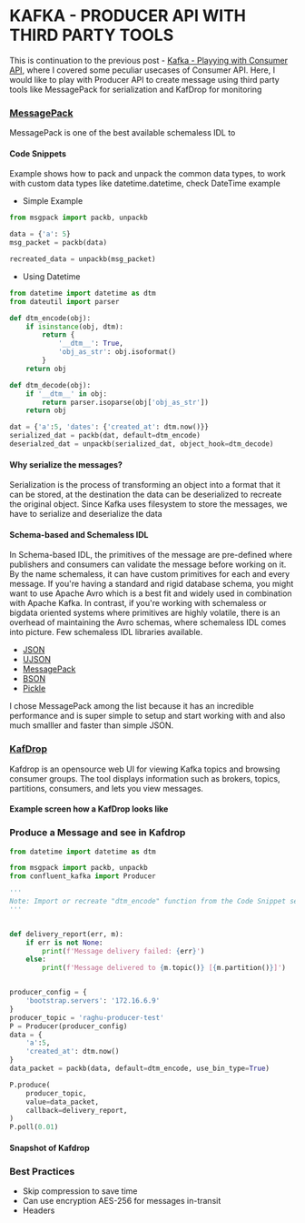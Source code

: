 # KAFKA - PRODUCER API WITH THIRD PARTY TOOLS

This is continuation to the previous post - [Kafka - Playying with Consumer API](https://dev.to/nraghu/kafka-playing-with-consumer-api-using-python-library-3b50), where I covered some peculiar usecases of Consumer API.
Here, I would like to play with Producer API to create message using third party tools like MessagePack for serialization and KafDrop for monitoring

### [MessagePack](https://msgpack.org/index.html)
MessagePack is one of the best available schemaless IDL to 

#### Code Snippets
Example shows how to pack and unpack the common data types, to work with custom data types like datetime.datetime, check DateTime example

 - Simple Example
```python
from msgpack import packb, unpackb

data = {'a': 5}
msg_packet = packb(data)

recreated_data = unpackb(msg_packet)
```

 - Using Datetime
```python
from datetime import datetime as dtm
from dateutil import parser

def dtm_encode(obj):
    if isinstance(obj, dtm):
        return {
            '__dtm__': True,
            'obj_as_str': obj.isoformat()
        }
    return obj

def dtm_decode(obj):
    if '__dtm__' in obj:
        return parser.isoparse(obj['obj_as_str'])
    return obj

dat = {'a':5, 'dates': {'created_at': dtm.now()}}
serialized_dat = packb(dat, default=dtm_encode)
deserialzed_dat = unpackb(serialized_dat, object_hook=dtm_decode)
```

#### Why serialize the messages?
Serialization is the process of transforming an object into a format that it can be stored, at the destination the data can be deserialized to recreate the original object. Since Kafka uses filesystem to store the messages, we have to serialize and deserialize the data

#### Schema-based and Schemaless IDL
In Schema-based IDL, the primitives of the message are pre-defined where publishers and consumers can validate the message before working on it. By the name schemaless, it can have custom primitives for each and every message.
If you're having a standard and rigid database schema, you might want to use Apache Avro which is a best fit and widely used in combination with Apache Kafka. In contrast, if you're working with schemaless or bigdata oriented systems where primitives are highly volatile, there is an overhead of maintaining the Avro schemas, where schemaless IDL comes into picture. Few schemaless IDL libraries available.
 - [JSON](www.json.org)
 - [UJSON](https://github.com/ultrajson/ultrajson)
 - [MessagePack](https://msgpack.org/index.html)
 - [BSON](http://bsonspec.org/)
 - [Pickle](https://docs.python.org/3.6/library/pickle.html)

I chose MessagePack among the list because it has an incredible performance and is super simple to setup and start working with and also much smalller and faster than simple JSON.


### [KafDrop](https://github.com/obsidiandynamics/kafdrop)
<p>
Kafdrop is an opensource web UI for viewing Kafka topics and browsing consumer groups. The tool displays information such as brokers, topics, partitions, consumers, and lets you view messages.
</p>

#### Example screen how a KafDrop looks like

### Produce a Message and see in Kafdrop
```python
from datetime import datetime as dtm

from msgpack import packb, unpackb
from confluent_kafka import Producer

'''
Note: Import or recreate "dtm_encode" function from the Code Snippet section 
'''


def delivery_report(err, m):
    if err is not None:
        print(f'Message delivery failed: {err}')
    else:
        print(f'Message delivered to {m.topic()} [{m.partition()}]')


producer_config = {
    'bootstrap.servers': '172.16.6.9'
}
producer_topic = 'raghu-producer-test'
P = Producer(producer_config)
data = {
    'a':5,
    'created_at': dtm.now()
}
data_packet = packb(data, default=dtm_encode, use_bin_type=True)

P.produce(
    producer_topic,
    value=data_packet,
    callback=delivery_report,
)
P.poll(0.01)
```

#### Snapshot of Kafdrop

### Best Practices
 - Skip compression to save time
 - Can use encryption AES-256 for messages in-transit
 - Headers
